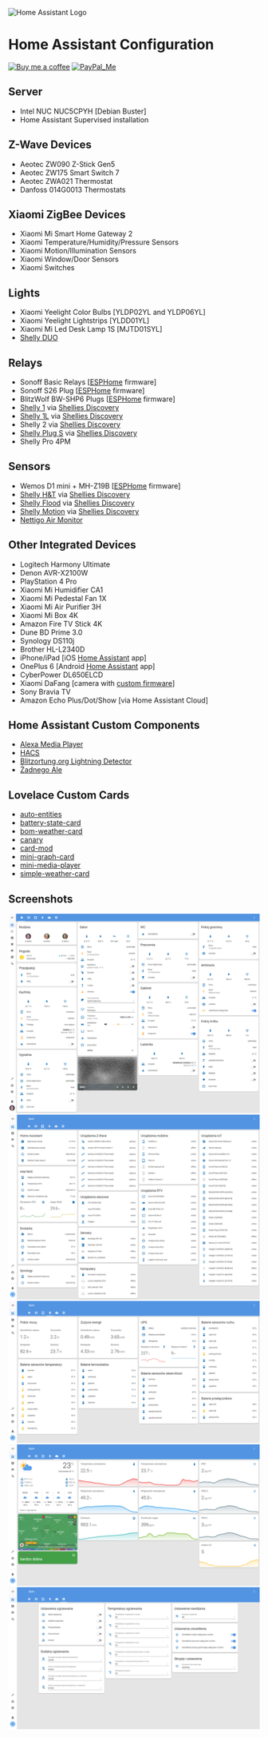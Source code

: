 ![Home Assistant Logo](https://github.com/brianjking/hass-config/blob/master/images/hass.png "Home Assistant Logo")

# Home Assistant Configuration
[![Buy me a coffee][buy-me-a-coffee-shield]][buy-me-a-coffee]
[![PayPal_Me][paypal-me-shield]][paypal-me]

## Server

* Intel NUC NUC5CPYH [Debian Buster]
* Home Assistant Supervised installation

## Z-Wave Devices

* Aeotec ZW090 Z-Stick Gen5
* Aeotec ZW175 Smart Switch 7
* Aeotec ZWA021 Thermostat
* Danfoss 014G0013 Thermostats

## Xiaomi ZigBee Devices

* Xiaomi Mi Smart Home Gateway 2
* Xiaomi Temperature/Humidity/Pressure Sensors
* Xiaomi Motion/Illumination Sensors
* Xiaomi Window/Door Sensors
* Xiaomi Switches

## Lights

* Xiaomi Yeelight Color Bulbs [YLDP02YL and YLDP06YL]
* Xiaomi Yeelight Lightstrips [YLDD01YL]
* Xiaomi Mi Led Desk Lamp 1S [MJTD01SYL]
* [Shelly DUO](https://shelly.cloud/products/shelly-duo-smart-home-automation-bulb/)

## Relays

* Sonoff Basic Relays [[ESPHome](https://esphome.io) firmware]
* Sonoff S26 Plug [[ESPHome](https://esphome.io) firmware]
* BlitzWolf BW-SHP6 Plugs [[ESPHome](https://esphome.io) firmware]
* [Shelly 1](https://shelly.cloud/products/shelly-1-smart-home-automation-relay/) via [Shellies Discovery](https://github.com/bieniu/ha-shellies-discovery)
* [Shelly 1L](https://shelly.cloud/products/shelly-1l-single-wire-smart-home-automation-relay/) via [Shellies Discovery](https://github.com/bieniu/ha-shellies-discovery)
* Shelly 2 via [Shellies Discovery](https://github.com/bieniu/ha-shellies-discovery)
* [Shelly Plug S](https://shelly.cloud/products/shelly-plug-s-smart-home-automation-device/) via [Shellies Discovery](https://github.com/bieniu/ha-shellies-discovery)
* Shelly Pro 4PM

## Sensors

* Wemos D1 mini + MH-Z19B [[ESPHome](https://esphome.io) firmware]
* [Shelly H&T](https://shelly.cloud/products/shelly-humidity-temperature-smart-home-automation-sensor/) via [Shellies Discovery](https://github.com/bieniu/ha-shellies-discovery)
* [Shelly Flood](https://shelly.cloud/products/shelly-flood-smart-home-automation-sensor/) via [Shellies Discovery](https://github.com/bieniu/ha-shellies-discovery)
* [Shelly Motion](https://shelly.cloud/ifa-2020-products/) via [Shellies Discovery](https://github.com/bieniu/ha-shellies-discovery)
* [Nettigo Air Monitor](https://air.nettigo.pl/?lang=en)

## Other Integrated Devices

* Logitech Harmony Ultimate
* Denon AVR-X2100W
* PlayStation 4 Pro
* Xiaomi Mi Humidifier CA1
* Xiaomi Mi Pedestal Fan 1X
* Xiaomi Mi Air Purifier 3H
* Xiaomi Mi Box 4K
* Amazon Fire TV Stick 4K
* Dune BD Prime 3.0
* Synology DS110j
* Brother HL-L2340D
* iPhone/iPad [iOS [Home Assistant](https://itunes.apple.com/us/app/home-assistant-companion/id1099568401) app]
* OnePlus 6 [Android [Home Assistant](https://play.google.com/store/apps/details?id=io.homeassistant.companion.android) app]
* CyberPower DL650ELCD
* Xiaomi DaFang [camera with [custom firmware](https://github.com/EliasKotlyar/Xiaomi-Dafang-Hacks)]
* Sony Bravia TV
* Amazon Echo Plus/Dot/Show [via Home Assistant Cloud]

## Home Assistant Custom Components

* [Alexa Media Player](https://github.com/custom-components/alexa_media_player)
* [HACS](https://github.com/custom-components/hacs)
* [Blitzortung.org Lightning Detector](https://github.com/mrk-its/homeassistant-blitzortung)
* [Żadnego Ale](https://github.com/bieniu/ha-zadnego-ale)

## Lovelace Custom Cards

* [auto-entities](https://github.com/thomasloven/lovelace-auto-entities)
* [battery-state-card](https://github.com/maxwroc/battery-state-card)
* [bom-weather-card](https://github.com/DavidFW1960/bom-weather-card)
* [canary](https://github.com/jcwillox/lovelace-canary)
* [card-mod](https://github.com/thomasloven/lovelace-card-mod)
* [mini-graph-card](https://github.com/kalkih/mini-graph-card)
* [mini-media-player](https://github.com/kalkih/mini-media-player)
* [simple-weather-card](https://github.com/kalkih/simple-weather-card)

## Screenshots

![HA Overview](https://github.com/bieniu/home-assistant-config/blob/master/screenshots/HA-overview.png)
![HA Network](https://github.com/bieniu/home-assistant-config/blob/master/screenshots/HA-network.png)
![HA Energy](https://github.com/bieniu/home-assistant-config/blob/master/screenshots/HA-energy.png)
![HA Climate](https://github.com/bieniu/home-assistant-config/blob/master/screenshots/HA-climate.png)
![HA Settings](https://github.com/bieniu/home-assistant-config/blob/master/screenshots/HA-settings.png)

[buy-me-a-coffee-shield]: https://img.shields.io/static/v1.svg?label=%20&message=Buy%20me%20a%20coffee&color=6f4e37&logo=buy%20me%20a%20coffee&logoColor=white
[buy-me-a-coffee]: https://www.buymeacoffee.com/QnLdxeaqO

[paypal-me-shield]: https://img.shields.io/static/v1.svg?label=%20&message=PayPal.Me&logo=paypal
[paypal-me]: https://www.paypal.me/bieniu79

